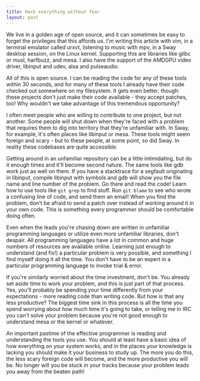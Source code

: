 ```yaml
---
title: Hack everything without fear
layout: post
---
```


We live in a golden age of open source, and it can sometimes be easy to forget
the privileges that this affords us. I'm writing this article with vim, in a
terminal emulator called urxvt, listening to music with mpv, in a Sway desktop
session, on the Linux kernel. Supporting this are libraries like glibc or musl,
harfbuzz, and mesa. I also have the support of the AMDGPU video driver, libinput
and udev, alsa and pulseaudio.

All of this is open source. I can be reading the code for any of these tools
within 30 seconds, and for many of these tools I already have their code checked
out somewhere on my filesystem. It gets even better, though: these projects
don't just make their code available - they accept patches, too! Why wouldn't we
take advantage of this tremendous opportunity?

I often meet people who are willing to contribute to one project, but not
another. Some people will shut down when they're faced with a problem that
requires them to dig into territory that they're unfamiliar with. In Sway, for
example, it's often places like libinput or mesa. These tools might seem foreign
and scary - but to these people, at some point, so did Sway. In reality these
codebases are quite accessible.

Getting around in an unfamiliar repository can be a little intimidating, but do
it enough times and it'll become second nature. The same tools like gdb work
just as well on them. If you have a stacktrace for a segfault originating in
libinput, compile libinput with symbols and gdb will show you the file name and
line number of the problem. Go there and read the code! Learn how to use tools
like `git grep` to find stuff. Run `git blame` to see who wrote a confusing line
of code, and send them an email! When you find the problem, don't be afraid to
send a patch over instead of working around it in your own code. This is
something every programmer should be comfortable doing often.

Even when the leads you're chasing down are written in unfamiliar programming
languages or utilize even more unfamiliar libraries, don't despair. All
programming languages have a lot in common and huge numbers of resources are
available online. Learning just enough to understand (and fix!) a particular
problem is very possible, and something I find myself doing it all the time. You
don't have to be an expert in a particular programming language to invoke trial
&amp; error.

If you're similarly worried about the time investment, don't be. You already set
aside time to work your problem, and this is just part of that process. Yes,
you'll probably be spending your time differently from your expectations - more
reading code than writing code.  But how is that any less productive? The
biggest time sink in this process is all the time you spend worrying about how
much time it's going to take, or telling me in IRC you can't solve your problem
because you're not good enough to understand mesa or the kernel or whatever.

An important pastime of the effective programmer is reading and understanding
the tools you use. You should at least have a basic idea of how everything on
your system works, and in the places your knowledge is lacking you should make
it your business to study up. The more you do this, the less scary foreign code
will become, and the more productive you will be. No longer will you be stuck in
your tracks because your problem leads you away from the beaten path!
